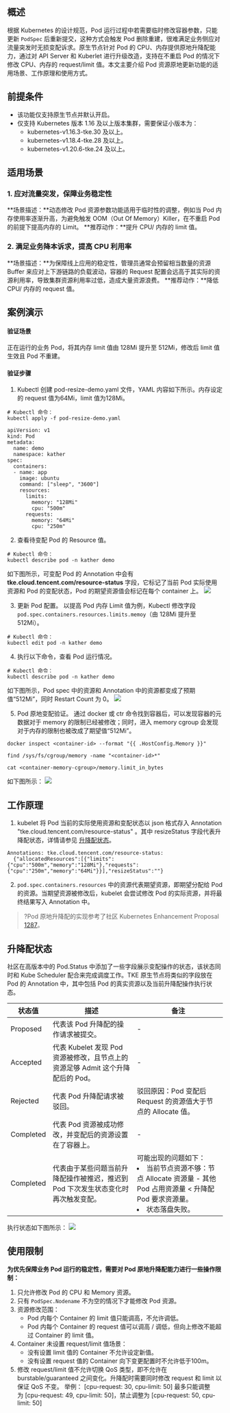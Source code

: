 ## 概述

根据 Kubernetes 的设计规范，Pod 运行过程中若需要临时修改容器参数，只能更新 `PodSpec` 后重新提交，这种方式会触发 Pod 删除重建，很难满足业务侧应对流量突发时无损变配诉求。原生节点针对 Pod 的 CPU、内存提供原地升降配能力，通过对 API Server 和 Kuberlet 进行升级改造，支持在不重启 Pod 的情况下修改 CPU、内存的 request/limit 值。本文主要介绍 Pod 资源原地更新功能的适用场景、工作原理和使用方式。

## 前提条件
- 该功能仅支持原生节点并默认开启。
- 仅支持 Kubernetes 版本 1.16 及以上版本集群，需要保证小版本为：
	- kubernetes-v1.16.3-tke.30 及以上。
	- kubernetes-v1.18.4-tke.28 及以上。
	- kubernetes-v1.20.6-tke.24 及以上。

## 适用场景
### 1. 应对流量突发，保障业务稳定性

**场景描述：**动态修改 Pod 资源参数功能适用于临时性的调整，例如当 Pod 内存使用率逐渐升高，为避免触发 OOM（Out Of Memory）Killer，在不重启 Pod 的前提下提高内存的 Limit。
**推荐动作：**提升 CPU/ 内存的 limit 值。

### 2. 满足业务降本诉求，提高 CPU 利用率
**场景描述：**为保障线上应用的稳定性，管理员通常会预留相当数量的资源 Buffer 来应对上下游链路的负载波动，容器的 Request 配置会远高于其实际的资源利用率，导致集群资源利用率过低，造成大量资源浪费。
**推荐动作：**降低 CPU/ 内存的 request 值。

## 案例演示
#### 验证场景
正在运行的业务 Pod，将其内存 limit 值由 128Mi 提升至 512Mi，修改后 limit 值生效且 Pod 不重建。


#### 验证步骤
1. Kubectl 创建 pod-resize-demo.yaml 文件，YAML 内容如下所示。内存设定的 request 值为64Mi，limit 值为128Mi。
```
# Kubectl 命令：
kubectl apply -f pod-resize-demo.yaml
```
```
apiVersion: v1
kind: Pod
metadata:
  name: demo
  namespace: kather
spec:
  containers:
  - name: app
    image: ubuntu
    command: ["sleep", "3600"]
    resources:
      limits:
        memory: "128Mi"
        cpu: "500m"
      requests:
        memory: "64Mi"
        cpu: "250m"
```

2. 查看待变配 Pod 的 Resource 值。
```
# Kubectl 命令：
kubectl describe pod -n kather demo
```
如下图所示，可变配 Pod 的 Annotation 中会有 **tke.cloud.tencent.com/resource-status** 字段，它标记了当前 Pod 实际使用资源和 Pod 的变配状态，Pod 的期望资源值会标记在每个 container 上。
![](https://qcloudimg.tencent-cloud.cn/raw/e24ebdef21e7944c8dbd0b71ad7eb8df.png)

3. 更新 Pod 配置。
以提高 Pod 内存 Limit 值为例，Kubectl 修改字段 `pod.spec.containers.resources.limits.memoy`（由 128Mi 提升至 512Mi）。
```
# Kubectl 命令：
kubectl edit pod -n kather demo
```

4. 执行以下命令，查看 Pod 运行情况。
```
# Kubectl 命令：
kubectl describe pod -n kather demo
```
如下图所示，Pod spec 中的资源和 Annotation 中的资源都变成了预期值“512Mi”，同时 Restart Count 为 0。
![](https://qcloudimg.tencent-cloud.cn/raw/91fb9ab6fd2ea814fc9a9d248395b88f.png)

5. Pod 原地变配验证。
通过 docker 或 ctr 命令找到容器后，可以发现容器的元数据对于 memory 的限制已经被修改；同时，进入 memory cgroup 会发现对于内存的限制也被改成了期望值“512Mi”。
```
docker inspect <container-id> --format "{{ .HostConfig.Memory }}"
```
```
find /sys/fs/cgroup/memory -name "<container-id>*"
```
```
cat <container-memory-cgroup>/memory.limit_in_bytes
```
如下图所示：
![](https://qcloudimg.tencent-cloud.cn/raw/2727eed4074023196d433086dec1a9ed.png)

## 工作原理   
1. kubelet 将 Pod 当前的实际使用资源和变配状态以 json 格式存入 Annotation  "tke.cloud.tencent.com/resource-status" 。其中 resizeStatus 字段代表升降配状态，详情请参见 [升降配状态](#Status)。
```
Annotations: tke.cloud.tencent.com/resource-status:
  {"allocatedResources":[{"limits":{"cpu":"500m","memory":"128Mi"},"requests":{"cpu":"250m","memory":"64Mi"}}],"resizeStatus":""}
```
2. `pod.spec.containers.resources` 中的资源代表期望资源，即期望分配给 Pod 的资源。当期望资源被修改后，kubelet 会尝试修改 Pod 的实际资源，并将最终结果写入 Annotation 中。
>?Pod 原地升降配的实现参考了社区 Kubernetes Enhancement Proposal [1287](https://github.com/kubernetes/enhancements/tree/master/keps/sig-node/1287-in-place-update-pod-resources)。


[](id:Status)
## 升降配状态
社区在高版本中的 Pod.Status 中添加了一些字段展示变配操作的状态，该状态同时和 Kube Scheduler 配合来完成调度工作。TKE 原生节点将类似的字段放在 Pod 的 Annotation 中，其中包括 Pod 的真实资源以及当前升降配操作执行状态。

| 状态值 | 描述 | 备注 |
|---------|---------|---------|
| Proposed | 代表该 Pod 升降配的操作请求被提交。 | - |
| Accepted | 代表 Kubelet 发现 Pod 资源被修改，且节点上的资源足够 Admit 这个升降配后的 Pod。 | - |
| Rejected | 代表 Pod 升降配请求被驳回。 | 驳回原因：Pod 变配后 Request 的资源值大于节点的 Allocate 值。 |
| Completed | 代表 Pod 资源被成功修改，并变配后的资源设置在了容器上。 | - |
| Completed | 代表由于某些问题当前升降配操作被推迟，推迟到 Pod 下次发生状态变化时再次触发变配。 | 可能出现的问题如下：<li>当前节点资源不够：节点 Allocate 资源量 - 其他 Pod 占用资源量 < 升降配 Pod 要求资源量。</li><li>状态落盘失败。</li> |

执行状态如下图所示：
![](https://qcloudimg.tencent-cloud.cn/raw/55926b0a5b3dab95ceae780bafbe84a2.png)


## 使用限制
**为优先保障业务 Pod 运行的稳定性，需要对 Pod 原地升降配能力进行一些操作限制：**
1. 只允许修改 Pod 的 CPU 和 Memory 资源。
2. 只有 `PodSpec.Nodename` 不为空的情况下才能修改 Pod 资源。
3. 资源修改范围：
	- Pod 内每个 Container 的 limit 值只能调高，不允许调低。
	- Pod 内每个 Container 的 request 值可以调高 / 调低，但向上修改不能超过 Container 的 limit 值。
4. Container 未设置 request/limit 值场景：
	- 没有设置 limit 值的 Container 不允许设定新值。
	- 没有设置 request 值的 Container 向下变更配置时不允许低于100m。
5. 修改 request/limit 值不允许切换 QoS 类型，即不允许在 burstable/guaranteed 之间变化。升降配时需要同时修改 request 和 limit 以保证 QoS 不变。
	举例： [cpu-request: 30, cpu-limit: 50] 最多只能调整为 [cpu-request: 49, cpu-limit: 50]，禁止调整为 [cpu-request: 50, cpu-limit: 50]
